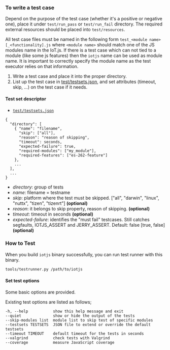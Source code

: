 ### To write a test case

Depend on the purpose of the test case (whether it's a positive or negative one), place it under `test/run_pass` or `test/run_fail` directory. The required external resources should be placed into `test/resources`.

All test case files must be named in the following form `test_<module name>[_<functionality].js` where `<module name>`
should match one of the JS modules name in the IoT.js. If there is a test case which can not tied to a
module (like some js features) then the `iotjs` name can be used as module name. It is important to
correctly specify the module name as the test executor relies on that information.

1. Write a test case and place it into the proper directory.
2. List up the test case in [test/testsets.json](https://github.com/Samsung/iotjs/blob/master/test/testsets.json), and set attributes (timeout, skip, ...) on the test case if it needs.

#### Test set descriptor
* [`test/testsets.json`](https://github.com/Samsung/iotjs/blob/master/test/testsets.json)

```
{
  "directory": [
    { "name": "filename",
      "skip": ["all"],
      "reason": "reason of skipping",
      "timeout": seconds,
      "expected-failure": true,
      "required-modules": ["my_module"],
      "required-features": ["es-262-feature"]
    },
    ...
  ],
  ...
}
```

 - _directory_: group of tests
 - _name_: filename = testname
 - _skip_: platform where the test must be skipped. ["all", "darwin", "linux", "nuttx", "tizen", "tizenrt"] **(optional)**
 - _reason_: it belongs to skip property, reason of skipping. **(optional)**
 - _timeout_: timeout in seconds **(optional)**
 - _expected-failure_: identifies the "must fail" testcases. Still catches segfaults, IOTJS_ASSERT and JERRY_ASSERT. Default: false [true, false]  **(optional)**


### How to Test

When you build ``iotjs`` binary successfully, you can run test runner with this binary.

```bash
tools/testrunner.py /path/to/iotjs
```

#### Set test options

Some basic options are provided.

Existing test options are listed as follows;
```
-h, --help           show this help message and exit
--quiet              show or hide the output of the tests
--skip-modules list  module list to skip test of specific modules
--testsets TESTSETS  JSON file to extend or override the default testsets
--timeout TIMEOUT    default timeout for the tests in seconds
--valgrind           check tests with Valgrind
--coverage           measure JavaScript coverage
```
